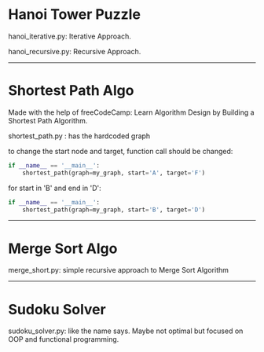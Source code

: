 # Hanoi Tower Puzzle

hanoi_iterative.py: Iterative Approach.

hanoi_recursive.py: Recursive Approach.

------------
# Shortest Path Algo

Made with the help of freeCodeCamp: Learn Algorithm Design by Building a Shortest Path Algorithm.

shortest_path.py : has the hardcoded graph

to change the start node and target, function call should be changed:

``` python
if __name__ == '__main__':
    shortest_path(graph=my_graph, start='A', target='F')
```

for start in 'B' and end in 'D':

``` python
if __name__ == '__main__':
    shortest_path(graph=my_graph, start='B', target='D')
```

------------

# Merge Sort Algo

merge_short.py: simple recursive approach to Merge Sort Algorithm


---

# Sudoku Solver

sudoku_solver.py: like the name says. Maybe not optimal but focused on OOP and functional programming.
